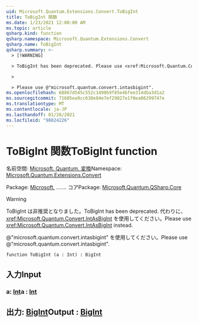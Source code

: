 ```yaml
---
uid: Microsoft.Quantum.Extensions.Convert.ToBigInt
title: ToBigInt 関数
ms.date: 1/23/2021 12:00:00 AM
ms.topic: article
qsharp.kind: function
qsharp.namespace: Microsoft.Quantum.Extensions.Convert
qsharp.name: ToBigInt
qsharp.summary: >-
  > [!WARNING]

  > ToBigInt has been deprecated. Please use <xref:Microsoft.Quantum.Convert.IntAsBigInt> instead.

  >

  > Please use @"microsoft.quantum.convert.intasbigint".
ms.openlocfilehash: 68867d545c552c1498b9f85e4bfee314dba3d1a2
ms.sourcegitcommit: 71605ea9cc630e84e7ef29027e1f0ea06299747e
ms.translationtype: MT
ms.contentlocale: ja-JP
ms.lasthandoff: 01/26/2021
ms.locfileid: "98824226"
---
```

# <a name="tobigint-function"></a><span data-ttu-id="16ec6-102">ToBigInt 関数</span><span class="sxs-lookup"><span data-stu-id="16ec6-102">ToBigInt function</span></span>

<span data-ttu-id="16ec6-103">名前空間: [Microsoft. Quantum. 変換](xref:Microsoft.Quantum.Extensions.Convert)</span><span class="sxs-lookup"><span data-stu-id="16ec6-103">Namespace: [Microsoft.Quantum.Extensions.Convert](xref:Microsoft.Quantum.Extensions.Convert)</span></span>

<span data-ttu-id="16ec6-104">Package: [Microsoft.](https://nuget.org/packages/Microsoft.Quantum.QSharp.Core) ....... コア</span><span class="sxs-lookup"><span data-stu-id="16ec6-104">Package: [Microsoft.Quantum.QSharp.Core](https://nuget.org/packages/Microsoft.Quantum.QSharp.Core)</span></span>


> [!WARNING]
> <span data-ttu-id="16ec6-105">ToBigInt は非推奨となりました。</span><span class="sxs-lookup"><span data-stu-id="16ec6-105">ToBigInt has been deprecated.</span></span> <span data-ttu-id="16ec6-106">代わりに、<xref:Microsoft.Quantum.Convert.IntAsBigInt> を使用してください。</span><span class="sxs-lookup"><span data-stu-id="16ec6-106">Please use <xref:Microsoft.Quantum.Convert.IntAsBigInt> instead.</span></span>
>
> <span data-ttu-id="16ec6-107">@"microsoft.quantum.convert.intasbigint" を使用してください。</span><span class="sxs-lookup"><span data-stu-id="16ec6-107">Please use @"microsoft.quantum.convert.intasbigint".</span></span>



```qsharp
function ToBigInt (a : Int) : BigInt
```


## <a name="input"></a><span data-ttu-id="16ec6-108">入力</span><span class="sxs-lookup"><span data-stu-id="16ec6-108">Input</span></span>

### <a name="a--int"></a><span data-ttu-id="16ec6-109">a: [Int](xref:microsoft.quantum.lang-ref.int)</span><span class="sxs-lookup"><span data-stu-id="16ec6-109">a : [Int](xref:microsoft.quantum.lang-ref.int)</span></span>





## <a name="output--bigint"></a><span data-ttu-id="16ec6-110">出力: [BigInt](xref:microsoft.quantum.lang-ref.bigint)</span><span class="sxs-lookup"><span data-stu-id="16ec6-110">Output : [BigInt](xref:microsoft.quantum.lang-ref.bigint)</span></span>

